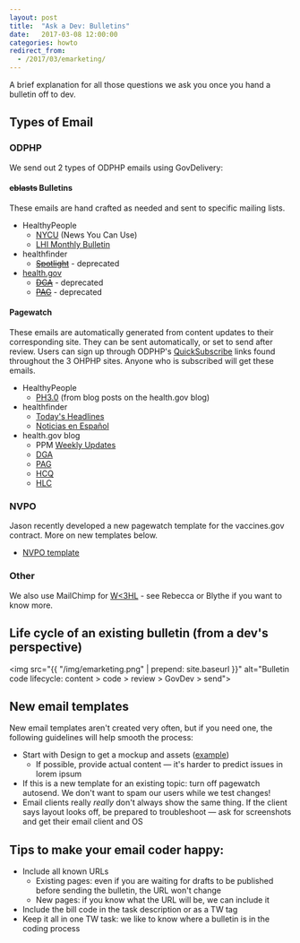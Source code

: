 ```yaml
---
layout: post
title:  "Ask a Dev: Bulletins"
date:   2017-03-08 12:00:00
categories: howto
redirect_from:
  - /2017/03/emarketing/
---
```


A brief explanation for all those questions we ask you once you hand a bulletin off to dev.

## Types of Email

### ODPHP
We send out 2 types of ODPHP emails using GovDelivery:

#### ~~eblasts~~ Bulletins
These emails are hand crafted as needed and sent to specific mailing lists.
  * HealthyPeople
    * [NYCU](https://comhealth-odphp.github.io/emarketing/healthypeople.gov/templates/newsyoucanuse-template.html) (News You Can Use)
    * [LHI Monthly Bulletin](https://comhealth-odphp.github.io/emarketing/healthypeople.gov/LHI/2016/ODPHP_lhi_11_17_16_November.html)
  * healthfinder
    * ~~[Spotlight](https://comhealth-odphp.github.io/emarketing/healthfinder.gov/templates/spotlight.html)~~ - deprecated
  * [health.gov](https://comhealth-odphp.github.io/emarketing/Health.gov/template/Healthgov-template.html)
    * ~~[DGA](https://comhealth-odphp.github.io/emarketing/Health.gov/template/DGA-template.html)~~ - deprecated
    * ~~[PAG](https://comhealth-odphp.github.io/emarketing/Health.gov/template/PAG-template.html)~~ - deprecated

#### Pagewatch
These emails are automatically generated from content updates to their corresponding site. They can be sent automatically, or set to send after review. Users can sign up through ODPHP's [QuickSubscribe](https://public.govdelivery.com/accounts/USOPHSODPHPHF/subscriber/new?topic_id=USOPHSODPHPHF_1) links found throughout the 3 OHPHP sites. Anyone who is subscribed will get these emails.
  * HealthyPeople
    * [PH3.0](https://comhealth-odphp.github.io/emarketing/healthypeople.gov/templates/ph30/ph3_template.html) (from blog posts on the health.gov blog)
  * healthfinder
    * [Today's Headlines](https://comhealth-odphp.github.io/emarketing/healthfinder.gov/templates/todays_headlines-example.html)
    * [Noticias en Español](https://comhealth-odphp.github.io/emarketing/healthfinder.gov/templates/noticias_en_espanol-example.html)
  * health.gov blog
    * PPM [Weekly Updates](https://comhealth-odphp.github.io/emarketing/Health.gov/template/Healthgov-pagewatch.html)
    * [DGA](https://comhealth-odphp.github.io/emarketing/Health.gov/template/DGA-pagewatch.html)
    * [PAG](https://comhealth-odphp.github.io/emarketing/Health.gov/template/PAG-pagewatch.html)
    * [HCQ](https://comhealth-odphp.github.io/emarketing/Health.gov/template/HCQ-pagewatch.html)
    * [HLC](https://comhealth-odphp.github.io/emarketing/Health.gov/template/HLC-pagewatch.html)

### NVPO
Jason recently developed a new pagewatch template for the vaccines.gov contract. More on new templates below.
  * [NVPO template](https://communicatehealth.github.io/NVPO-emarketing/NVPO/NVPO-template.html)

### Other
We also use MailChimp for [W<3HL](https://communicatehealth.com/category/we-heart-health-literacy/) - see Rebecca or Blythe if you want to know more.

## Life cycle of an existing bulletin (from a dev's perspective)
<img src="{{ "/img/emarketing.png" | prepend: site.baseurl }}" alt="Bulletin code lifecycle: content > code > review > GovDev > send">

## New email templates
New email templates aren't created very often, but if you need one, the following guidelines will help smooth the process:
  * Start with Design to get a mockup and assets ([example](https://communicatehealth.app.box.com/files/0/f/13442234877/1/f_116110164663))
    * If possible, provide actual content &mdash; it's harder to predict issues in lorem ipsum
  * If this is a new template for an existing topic: turn off pagewatch autosend. We don't want to spam our users while we test changes!
  * Email clients really *really* don't always show the same thing. If the client says layout looks off, be prepared to troubleshoot &mdash; ask for screenshots and get their email client and OS

## Tips to make your email coder happy:
  * Include all known URLs
    * Existing pages: even if you are waiting for drafts to be published before sending the bulletin, the URL won't change
    * New pages: if you know what the URL will be, we can include it
  * Include the bill code in the task description or as a TW tag
  * Keep it all in one TW task: we like to know where a bulletin is in the coding process

